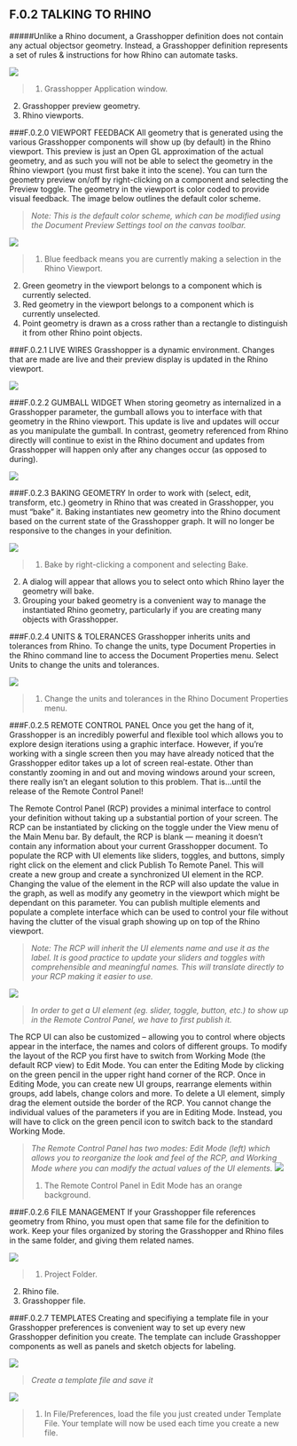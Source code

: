 ## F.0.2 TALKING TO RHINO

#####Unlike a Rhino document, a Grasshopper definition does not contain any actual objectsor geometry. Instead, a Grasshopper definition represents a set of rules & instructions for how Rhino can automate tasks.

![](images/f0-2/f0-2_Talk-to-Rhino.jpg)
>1. Grasshopper Application window.
2. Grasshopper preview geometry.
3. Rhino viewports.


###F.0.2.0 VIEWPORT FEEDBACK
All geometry that is generated using the various Grasshopper components will
show up (by default) in the Rhino viewport. This preview is just an Open GL
approximation of the actual geometry, and as such you will not be able to select
the geometry in the Rhino viewport (you must first bake it into the scene). You
can turn the geometry preview on/off by right-clicking on a component and
selecting the Preview toggle. The geometry in the viewport is color coded to
provide visual feedback. The image below outlines the default color scheme.

>_Note: This is the default color scheme, which can be modified using the Document Preview Settings tool on the canvas toolbar._

![](images/f0-2/f0-2_Viewport-Feedback.jpg)
>1. Blue feedback means you are currently making a selection in the Rhino Viewport.
2. Green geometry in the viewport belongs to a component which is currently selected.
3. Red geometry in the viewport belongs to a component which is currently unselected.
4. Point geometry is drawn as a cross rather than a rectangle to distinguish it from other Rhino point objects.

###F.0.2.1 LIVE WIRES
Grasshopper is a dynamic environment. Changes that are made are live and their
preview display is updated in the Rhino viewport.

![](images/f0-2/f0-2_Live-Wires.jpg)

###F.0.2.2 GUMBALL WIDGET
When storing geometry as internalized in a Grasshopper parameter, the gumball
allows you to interface with that geometry in the Rhino viewport. This update is
live and updates will occur as you manipulate the gumball. In contrast, geometry
referenced from Rhino directly will continue to exist in the Rhino document and
updates from Grasshopper will happen only after any changes occur (as opposed
to during).

![](images/f0-2/f0-2_Gumball-Widget.jpg)

###F.0.2.3 BAKING GEOMETRY
In order to work with (select, edit, transform, etc.) geometry in Rhino that was
created in Grasshopper, you must “bake” it. Baking instantiates new geometry
into the Rhino document based on the current state of the Grasshopper graph. It
will no longer be responsive to the changes in your definition.

![](images/f0-2/f0-2_Baking-Geometry.jpg)
>1. Bake by right-clicking a component and selecting Bake.
2. A dialog will appear that allows you to select onto which Rhino layer the geometry will
bake.
3. Grouping your baked geometry is a convenient way to manage the instantiated Rhino geometry, particularly if you are creating many objects with Grasshopper.


###F.0.2.4 UNITS & TOLERANCES
Grasshopper inherits units and tolerances from Rhino. To change the units,
type Document Properties in the Rhino command line to access the Document
Properties menu. Select Units to change the units and tolerances.

![](images/f0-2/f0-2_Units-Tolerances.jpg)
>1. Change the units and tolerances in the Rhino Document Properties menu.

###F.0.2.5 REMOTE CONTROL PANEL
Once you get the hang of it, Grasshopper is an incredibly powerful and flexible
tool which allows you to explore design iterations using a graphic interface.
However, if you’re working with a single screen then you may have already
noticed that the Grasshopper editor takes up a lot of screen real-estate. Other
than constantly zooming in and out and moving windows around your screen,
there really isn’t an elegant solution to this problem. That is…until the release of the Remote Control Panel!

The Remote Control Panel (RCP) provides a minimal interface to control your
definition without taking up a substantial portion of your screen. The RCP can
be instantiated by clicking on the toggle under the View menu of the Main Menu
bar. By default, the RCP is blank — meaning it doesn’t contain any information
about your current Grasshopper document. To populate the RCP with UI
elements like sliders, toggles, and buttons, simply right click on the element
and click Publish To Remote Panel. This will create a new group and create a
synchronized UI element in the RCP. Changing the value of the element in the
RCP will also update the value in the graph, as well as modify any geometry
in the viewport which might be dependant on this parameter. You can publish
multiple elements and populate a complete interface which can be used to
control your file without having the clutter of the visual graph showing up on top
of the Rhino viewport.

>_Note: The RCP will inherit the UI elements name and use it as the label. It is good practice to update your sliders and toggles with comprehensible and meaningful names. This will translate directly to your RCP making it easier to use._


![](images/f0-2/f0-2_Publish-RCP.jpg)
> _In order to get a UI element (eg. slider, toggle, button, etc.) to show up in the Remote Control Panel, we have to first publish it._

The RCP UI can also be customized – allowing you to control where objects
appear in the interface, the names and colors of different groups. To modify the
layout of the RCP you first have to switch from Working Mode (the default RCP
view) to Edit Mode. You can enter the Editing Mode by clicking on the green
pencil in the upper right hand corner of the RCP. Once in Editing Mode, you can
create new UI groups, rearrange elements within groups, add labels, change
colors and more. To delete a UI element, simply drag the element outside the
border of the RCP. You cannot change the individual values of the parameters if
you are in Editing Mode. Instead, you will have to click on the green pencil icon
to switch back to the standard Working Mode.

>_The Remote Control Panel has two modes: Edit Mode (left) which allows you to reorganize the look and feel of the RCP, and Working Mode where you can modify the actual values of the UI elements._
![](images/f0-2/f0-2_Edit-RCP.jpg)
>1. The Remote Control Panel in Edit Mode has an orange background.




###F.0.2.6 FILE MANAGEMENT
If your Grasshopper file references geometry from Rhino, you must open that
same file for the definition to work. Keep your files organized by storing the
Grasshopper and Rhino files in the same folder, and giving them related names.

![](images/f0-2/f0-2_File-Managment.jpg)
>1. Project Folder.
2. Rhino file.
3. Grasshopper file.

###F.0.2.7 TEMPLATES
Creating and specifiying a template file in your Grasshopper preferences is
convenient way to set up every new Grasshopper definition you create. The
template can include Grasshopper components as well as panels and sketch
objects for labeling.


![](images/f0-2/f0-2_Templates.jpg)
>_Create a template file and save it_

![](images/f0-2/f0-2_Gh-Settings.jpg)
>1. In File/Preferences, load the file you just created under Template File. Your template will now be used each time you create a new file.

